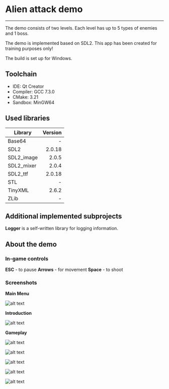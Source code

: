 # Alien attack demo

---

The demo consists of two levels. Each level has up to 5 types of enemies and 1 boss.

The demo is implemented based on SDL2.
This app has been created for training purposes only!

The build is set up for Windows.

## Toolchain

- IDE: Qt Creator
- Compiler: GCC 7.3.0
- CMake: 3.21
- Sandbox: MinGW64

## Used libraries

| Library       | Version       |
| ------------- | -------------:|
| Base64        |             - |
| SDL2          |        2.0.18 |
| SDL2_image    |         2.0.5 |
| SDL2_mixer    |         2.0.4 |
| SDL2_ttf      |        2.0.18 |
| STL           |             - |
| TinyXML       |         2.6.2 |
| ZLib          |             - |

## Additional implemented subprojects

**Logger** is a self-written library for logging information.

## About the demo

### In-game controls

**ESC** - to pause
**Arrows** - for movement
**Space** - to shoot

### Screenshots

**Main Menu**

![alt text](screenshots/main_menu.png "Main menu")​

**Introduction**

![alt text](screenshots/history.png "History")​

**Gameplay**

![alt text](screenshots/level_1.png "Level 1")​

![alt text](screenshots/level_2.png "Level 2")​

![alt text](screenshots/boss_fight.png "Boss fight")​

![alt text](screenshots/game_win.png "Game Win")​

![alt text](screenshots/game_over.png "Game Over")​